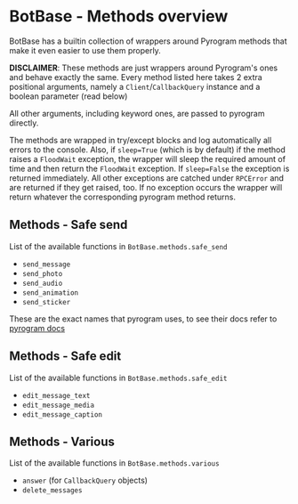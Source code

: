 # BotBase - Methods overview

BotBase has a builtin collection of wrappers around Pyrogram methods that make
it even easier to use them properly.

**DISCLAIMER**: These methods are just wrappers around Pyrogram's ones and behave
exactly the same. Every method listed here takes 2 extra positional arguments,
namely a `Client`/`CallbackQuery` instance and a boolean parameter (read below)

All other arguments, including keyword ones, are passed to pyrogram directly.

The methods are wrapped in try/except blocks and log automatically all errors
to the console. Also, if `sleep=True` (which is by default) if the method raises
a `FloodWait` exception, the wrapper will sleep the required amount of time and
then return the `FloodWait` exception. If `sleep=False` the exception is returned
immediately. All other exceptions are catched under `RPCError` and are returned
if they get raised, too. If no exception occurs the wrapper will return whatever
the corresponding pyrogram method returns.

## Methods - Safe send

List of the available functions in `BotBase.methods.safe_send`

- `send_message`
- `send_photo`
- `send_audio`
- `send_animation`
- `send_sticker`

These are the exact names that pyrogram uses, to see their docs refer to
[pyrogram docs](https://docs.pyrogram.org/api/methods/)

## Methods - Safe edit

List of the available functions in `BotBase.methods.safe_edit`

- `edit_message_text`
- `edit_message_media`
- `edit_message_caption`

## Methods - Various

List of the available functions in `BotBase.methods.various`

- `answer` (for `CallbackQuery` objects)
- `delete_messages`

